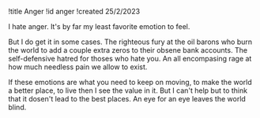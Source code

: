 !title Anger
!id anger
!created 25/2/2023

I hate anger. It's by far my least favorite emotion to feel.

But I do get it in some cases. The righteous fury at the oil barons who burn the world to add a couple extra zeros to their obsene bank accounts. The self-defensive hatred for thoses who hate you. An all encompasing rage at how much needless pain we allow to exist.

If these emotions are what you need to keep on moving, to make the world a better place, to live then I see the value in it. But I can't help but to think that it dosen't lead to the best places. An eye for an eye leaves the world blind.